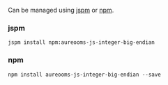 Can be managed using
[jspm](http://jspm.io)
or [npm](https://github.com/npm/npm).

### jspm
```terminal
jspm install npm:aureooms-js-integer-big-endian
```

### npm
```terminal
npm install aureooms-js-integer-big-endian --save
```
